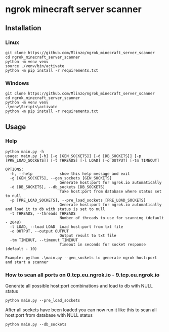 # ngrok minecraft server scanner
## Installation
### Linux
```console
git clone https://github.com/Mlinzo/ngrok_minecraft_server_scanner
cd ngrok_minecraft_server_scanner
python -m venv venv
source ./venv/bin/activate
python -m pip install -r requirements.txt
```

### Windows
```console
git clone https://github.com/Mlinzo/ngrok_minecraft_server_scanner
cd ngrok_minecraft_server_scanner
python -m venv venv
.\venv\Scripts\activate
python -m pip install -r requirements.txt
```

## Usage
### Help
```console
python main.py -h
usage: main.py [-h] [-g [GEN_SOCKETS]] [-d [DB_SOCKETS]] [-p [PRE_LOAD_SOCKETS]] [-t THREADS] [-l LOAD] [-o OUTPUT] [-tm TIMEOUT]

OPTIONS:
  -h, --help            show this help message and exit
  -g [GEN_SOCKETS], --gen_sockets [GEN_SOCKETS]
                        Generate host:port for ngrok.io automatically
  -d [DB_SOCKETS], --db_sockets [DB_SOCKETS]
                        Take host:port from database where status set to null
  -p [PRE_LOAD_SOCKETS], --pre_load_sockets [PRE_LOAD_SOCKETS]
                        Generate host:port for ngrok.io automatically and load it to db with status is set to null
  -t THREADS, --threads THREADS
                        Number of threads to use for scanning (default - 2048)
  -l LOAD, --load LOAD  Load host:port from txt file
  -o OUTPUT, --output OUTPUT
                        Output result to txt file
  -tm TIMEOUT, --timeout TIMEOUT
                        Timeout in seconds for socket response (default - 10)

Example: python .\main.py --gen_sockets to generate ngrok host:port and start a scanner
```
### How to scan all ports on 0.tcp.eu.ngrok.io - 9.tcp.eu.ngrok.io
Generate all possible host:port combinations and load to db with NULL status
```console
python main.py --pre_load_sockets
```
After all sockets have been loaded you can now run it like this to scan all host:port from database with NULL status
```console
python main.py --db_sockets
```
